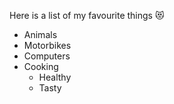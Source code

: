 Here is a list of my favourite things 😻
* Animals
* Motorbikes
* Computers
* Cooking
  * Healthy
  * Tasty
